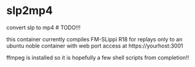 # slp2mp4
convert slp to mp4 # TODO!!!

this container currently compiles FM-SLippi R18 for replays only to an ubuntu noble container with web port access at https://yourhost:3001

ffmpeg is installed so it is hopefully a few shell scripts from completion!!
